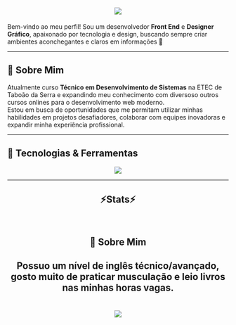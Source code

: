<h1 align="center">
<img src="https://readme-typing-svg.herokuapp.com/?font=Righteous&size=35&center=true&vCenter=true&width=500&height=70&duration=4000&lines=olá!+👋;+me+chamo+Rafael+Paes;" />
</h1>
 
 Bem-vindo ao meu perfil! Sou um desenvolvedor **Front End** e  **Designer Gráfico**, apaixonado por tecnologia e design, buscando sempre criar ambientes aconchegantes e claros em informações  🚀  
 
 ---
 
 ## 💼 Sobre Mim  
 
 Atualmente curso **Técnico em Desenvolvimento de Sistemas** na ETEC de Taboão da Serra e expandindo meu conhecimento com diversoso outros cursos onlines para o desenvolvimento web moderno.  
 Estou em busca de oportunidades que me permitam utilizar minhas habilidades em projetos desafiadores, colaborar com equipes inovadoras e expandir minha experiência profissional.
 
 ---
 
 ## 🚀 Tecnologias & Ferramentas  
 
 <p align="center">
   <a href="https://skillicons.dev">
     <img src="https://skillicons.dev/icons?i=php,git,github,mysql,html,css,bootstrap,figma" />
   </a>
 </p>
 
 ---
 <h2 align="center" >⚡Stats⚡</h2>
<br>
<div align="center" >
  <picture>
  <source
    srcset="https://github-readme-stats.vercel.app/api?username=RafaelPaes2008&show_icons=true&theme=dark"
    media="(prefers-color-scheme: dark)"
  />
  <source
    srcset="https://github-readme-stats.vercel.app/api?username=RafaelPaes2008&show_icons=true"
    media="(prefers-color-scheme: light), (prefers-color-scheme: no-preference)"
  />
 
 ## 🎯 Sobre Mim  
 Possuo um nível de inglês técnico/avançado, gosto muito de praticar musculação e leio livros nas minhas horas vagas.
 ---



 <h1 align="center">
<img src="https://readme-typing-svg.herokuapp.com/?font=Righteous&size=35&center=true&vCenter=true&width=500&height=70&duration=4000&lines=obrigado+pela+atenção!;" />
</h1>
 

 
